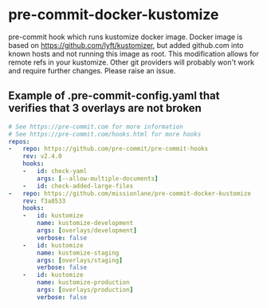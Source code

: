 # pre-commit-docker-kustomize

pre-commit hook which runs kustomize docker image. Docker image is based on https://github.com/lyft/kustomizer, but added github.com into known hosts and not running this image as root. This modification allows for remote refs in your kustomize. Other git providers will probably won't work and require further changes. Please raise an issue.

## Example of .pre-commit-config.yaml that verifies that 3 overlays are not broken
```yaml
# See https://pre-commit.com for more information
# See https://pre-commit.com/hooks.html for more hooks
repos:
-   repo: https://github.com/pre-commit/pre-commit-hooks
    rev: v2.4.0
    hooks:
    -   id: check-yaml
        args: [--allow-multiple-documents]
    -   id: check-added-large-files
-   repo: https://github.com/missionlane/pre-commit-docker-kustomize
    rev: f3a8533
    hooks:
    -   id: kustomize
        name: kustomize-development
        args: [overlays/development]
        verbose: false
    -   id: kustomize
        name: kustomize-staging
        args: [overlays/staging]
        verbose: false
    -   id: kustomize
        name: kustomize-production
        args: [overlays/production]
        verbose: false
```

